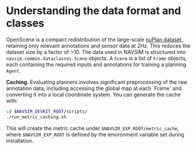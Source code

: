 # Understanding the data format and classes

OpenScene is a compact redistribution of the large-scale [nuPlan dataset](https://motional-nuplan.s3.ap-northeast-1.amazonaws.com/index.html), retaining only relevant annotations and sensor data at 2Hz. This reduces the dataset size by a factor of >10. The data used in NAVSIM is structured into `navsim.common.dataclasses.Scene` objects. A `Scene` is a list of `Frame` objects, each containing the required inputs and annotations for training a planning `Agent`.

**Caching.** Evaluating planners involves significant preprocessing of the raw annotation data, including accessing the global map at each ´Frame´ and converting it into a local coordinate system. You can generate the cache with:
```bash
cd $NAVSIM_DEVKIT_ROOT/scripts/
./run_metric_caching.sh
```

This will create the metric cache under `$NAVSIM_EXP_ROOT/metric_cache`, where `$NAVSIM_EXP_ROOT` is defined by the environment variable set during installation.
